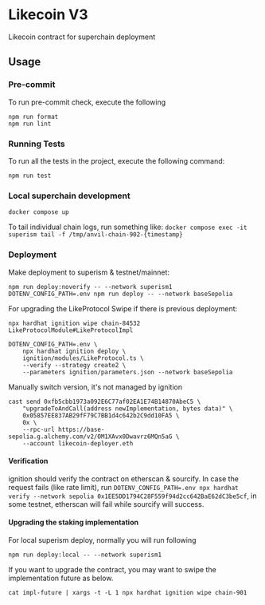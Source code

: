 # Likecoin V3

Likecoin contract for superchain deployment

## Usage

### Pre-commit

To run pre-commit check, execute the following

```
npm run format
npm run lint
```

### Running Tests

To run all the tests in the project, execute the following command:

```shell
npm run test
```

### Local superchain development

```
docker compose up
```

To tail individual chain logs, run something like: `docker compose exec -it superism tail -f /tmp/anvil-chain-902-{timestamp}`

### Deployment

Make deployment to superism & testnet/mainnet:

```
npm run deploy:noverify -- --network superism1
DOTENV_CONFIG_PATH=.env npm run deploy -- --network baseSepolia
```

For upgrading the LikeProtocol
Swipe if there is previous deployment:

```
npx hardhat ignition wipe chain-84532 LikeProtocolModule#LikeProtocolImpl
```

```
DOTENV_CONFIG_PATH=.env \
    npx hardhat ignition deploy \
    ignition/modules/LikeProtocol.ts \
    --verify --strategy create2 \
    --parameters ignition/parameters.json --network baseSepolia
```

Manually switch version, it's not managed by ignition

```
cast send 0xfb5cbb1973a092E6C77af02EA1E74B14870AbeC5 \
    "upgradeToAndCall(address newImplementation, bytes data)" \
    0x05857EE837AB29fF79C7BB1d4c642b2C9dd10FA5 \
    0x \
    --rpc-url https://base-sepolia.g.alchemy.com/v2/OM1XAvx0Dwavrz6MQn5aG \
    --account likecoin-deployer.eth
```

#### Verification

ignition should verify the contract on etherscan & sourcify. In case the request fails (like rate limit), run `DOTENV_CONFIG_PATH=.env npx hardhat verify --network sepolia 0x1EE5DD1794C28F559f94d2cc642BaE62dC3be5cf`, in some testnet, etherscan will fail while sourcify will success.

#### Upgrading the staking implementation

For local superism deploy, normally you will run following

```
npm run deploy:local -- --network superism1
```

If you want to upgrade the contract, you may want to swipe the implementation future as below.

```
cat impl-future | xargs -t -L 1 npx hardhat ignition wipe chain-901
```
